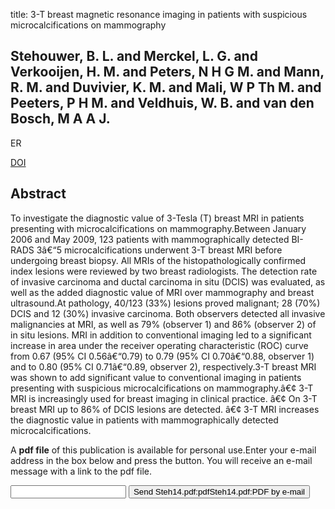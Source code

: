 title: 3-T breast magnetic resonance imaging in patients with suspicious microcalcifications on mammography

## Stehouwer, B. L. and Merckel, L. G. and Verkooijen, H. M. and Peters, N H G M. and Mann, R. M. and Duvivier, K. M. and Mali, W P Th M. and Peeters, P H M. and Veldhuis, W. B. and van den Bosch, M A A J.
ER

<a href="https://doi.org/10.1007/s00330-013-3029-1">DOI</a>

## Abstract
To investigate the diagnostic value of 3-Tesla (T) breast MRI in patients presenting with microcalcifications on mammography.Between January 2006 and May 2009, 123 patients with mammographically detected BI-RADS 3â€“5 microcalcifications underwent 3-T breast MRI before undergoing breast biopsy. All MRIs of the histopathologically confirmed index lesions were reviewed by two breast radiologists. The detection rate of invasive carcinoma and ductal carcinoma in situ (DCIS) was evaluated, as well as the added diagnostic value of MRI over mammography and breast ultrasound.At pathology, 40/123 (33%) lesions proved malignant; 28 (70%) DCIS and 12 (30%) invasive carcinoma. Both observers detected all invasive malignancies at MRI, as well as 79% (observer 1) and 86% (observer 2) of in situ lesions. MRI in addition to conventional imaging led to a significant increase in area under the receiver operating characteristic (ROC) curve from 0.67 (95% CI 0.56â€“0.79) to 0.79 (95% CI 0.70â€“0.88, observer 1) and to 0.80 (95% CI 0.71â€“0.89, observer 2), respectively.3-T breast MRI was shown to add significant value to conventional imaging in patients presenting with suspicious microcalcifications on mammography.â€¢ 3-T MRI is increasingly used for breast imaging in clinical practice. â€¢ On 3-T breast MRI up to 86% of DCIS lesions are detected. â€¢ 3-T MRI increases the diagnostic value in patients with mammographically detected microcalcifications.

A <b>pdf file</b> of this publication is available for personal use.Enter your e-mail address in the box below and press the button. You will receive an e-mail message with a link to the pdf file.
<form action="sender.php">  <input type="text" name="email">  <input type="submit" value="Send Steh14.pdf:pdfSteh14.pdf:PDF by e-mail"></form>